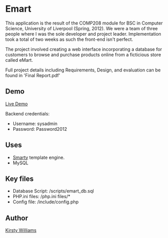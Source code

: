 Emart
===============

This application is the result of the COMP208 module for BSC in Computer Science, University of Liverpool (Spring, 2012). We were a team of three people where I was the sole developer and project leader. Implementation took a total of two weeks as such the front-end isn't perfect. 

The project involved creating a web interface incorporating a database for customers to browse and purchase products online from a ficticious store called eMart.

Full project details including Requirements, Design, and evaluation can be found in 'Final Report.pdf'

Demo
-----
[Live Demo](http://www.kirstywilliams.co.uk/emart "Live Demo")

Backend credentials: 
* Username: sysadmin
* Password: Password2012

Uses
-----
* [Smarty](http://www.smarty.net/ "Smarty") template engine.
* MySQL

Key files
-----
* Database Script: /scripts/emart\_db.sql
* PHP.ini files: /php.ini files/*
* Config file: /include/config.php

Author
-----
[Kirsty Williams](http://www.twitter.com/kirstypageone "Twitter")